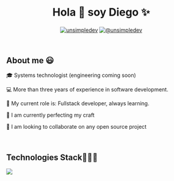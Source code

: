 <h1 align="center">Hola 👋  soy Diego ✨ </h1> 

<p align="center">
<a href="https://linkedin.com/in/diegoalvarezh" target="blank"><img align="center" src="https://img.shields.io/badge/LinkedIn-0077B5?style=for-the-badge&logo=linkedin&logoColor=white" alt="unsimpledev"/></a>
<a href = "mailto:diegoah905@gmail.com" target="blank"><img align="center" src="https://img.shields.io/badge/Gmail-D14836?style=for-the-badge&logo=gmail&logoColor=white" alt="@unsimpledev"  /></a>

</p>

<br>
<h2>About me 😃</h2>

<p align="left">
🎓 Systems technologist (engineering coming soon)
  
💻 More than three years of experience in software development.

📝 My current role is: Fullstack developer, always learning.

🌴 I am currently perfecting my craft

🤝 I am looking to collaborate on any open source project

<!--Intro end-->
  </p>
<br>
<h2>Technologies Stack👨🏻‍💻</h2>
<!--tech stack icons-->
<p align="left">
  <a href="https://skillicons.dev">
    <img src="https://skillicons.dev/icons?i=androidstudio,ps&perline=12" />
  </a>
</p>
<br>
<!-------------------------->
